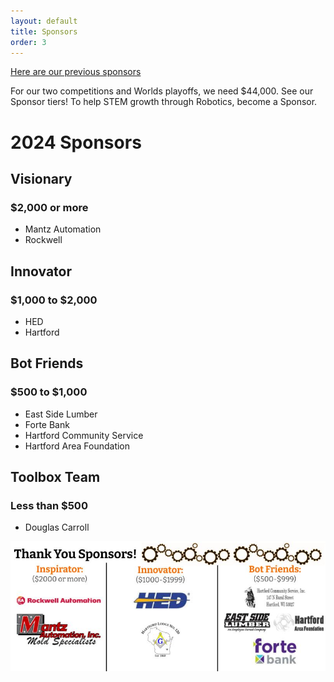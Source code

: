 ```yaml
---
layout: default
title: Sponsors
order: 3
---
```

[Here are our previous sponsors](oldSponsors.md)

For our two competitions and Worlds playoffs, we need $44,000. See our Sponsor tiers! To help STEM growth through Robotics,  become a Sponsor.
# 2024 Sponsors

## Visionary
### $2,000 or more
* Mantz Automation
* Rockwell

## Innovator
### $1,000 to $2,000
* HED
* Hartford

## Bot Friends
### $500 to $1,000
* East Side Lumber
* Forte Bank
* Hartford Community Service
* Hartford Area Foundation

## Toolbox Team
### Less than $500
* Douglas Carroll

<div class="container-fluid px-0">
    <div class="row">
        <div class="col-12">
            <img src="/images/23-24_SponsorBanner.jpg" class="img-fluid  w-100" alt="Thank you to our sponsors" />
        </div>
    </div>
</div>
